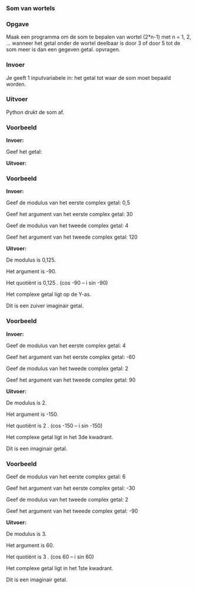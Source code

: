 ### Som van wortels

### Opgave

Maak een programma om de som te bepalen van wortel (2*n-1) met n = 1, 2, … wanneer het getal onder de wortel deelbaar is door 3 of door 5 tot de som meer is dan een gegeven getal. opvragen.

### Invoer

Je geeft 1 inputvariabele in: het getal tot waar de som moet bepaald worden.

### Uitvoer

Python drukt de som af.

### Voorbeeld

**Invoer:**

Geef het getal: 

**Uitvoer:**




### Voorbeeld

**Invoer:**

Geef de modulus van het eerste complex getal: 0,5

Geef het argument van het eerste complex getal: 30

Geef de modulus van het tweede complex getal: 4

Geef het argument van het tweede complex getal: 120

**Uitvoer:**

De modulus is 0,125.

Het argument is -90.

Het quotiënt is 0,125 . (cos -90 – i sin -90)

Het complexe getal ligt op de Y-as.

Dit is een zuiver imaginair getal.

### Voorbeeld

**Invoer:**

Geef de modulus van het eerste complex getal: 4

Geef het argument van het eerste complex getal: -60

Geef de modulus van het tweede complex getal: 2

Geef het argument van het tweede complex getal: 90

**Uitvoer:**

De modulus is 2.

Het argument is -150.

Het quotiënt is 2 . (cos -150 – i sin -150)

Het complexe getal ligt in het 3de kwadrant.

Dit is een imaginair getal.

### Voorbeeld

Geef de modulus van het eerste complex getal: 6

Geef het argument van het eerste complex getal: -30

Geef de modulus van het tweede complex getal: 2

Geef het argument van het tweede complex getal: -90

**Uitvoer:**

De modulus is 3.

Het argument is 60.

Het quotiënt is 3 . (cos 60 – i sin 60)

Het complexe getal ligt in het 1ste kwadrant.

Dit is een imaginair getal.
